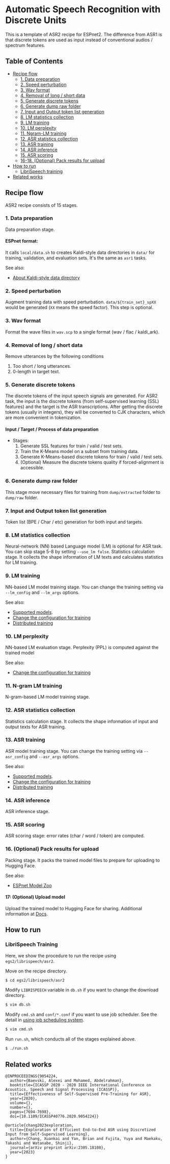 # Automatic Speech Recognition with Discrete Units

This is a template of ASR2 recipe for ESPnet2.
The difference from ASR1 is that discrete tokens are used as input instead of conventional audios / spectrum features.

## Table of Contents

* [Recipe flow](#recipe-flow)
  * [1\. Data preparation](#1-data-preparation)
  * [2\. Speed perturbation](#2-speed-perturbation)
  * [3\. Wav format](#3-wav-format)
  * [4\. Removal of long / short data](#4-removal-of-long--short-data)
  * [5\. Generate discrete tokens](#5-generate-discrete-tokens)
  * [6\. Generate dump raw folder](#6-generate-dump-raw-folder)
  * [7\. Input and Output token list generation](#7-input-and-output-token-list-generation)
  * [8\. LM statistics collection](#8-lm-statistics-collection)
  * [9\. LM training](#9-lm-training)
  * [10\. LM perplexity](#10-lm-perplexity)
  * [11\. Ngram-LM training](#11-ngram-lm-training)
  * [12\. ASR statistics collection](#12-asr-statistics-collection)
  * [13\. ASR training](#13-asr-training)
  * [14\. ASR inference](#14-asr-inference)
  * [15\. ASR scoring](#15-asr-scoring)
  * [16\-18\. (Optional) Pack results for upload](#16-18-optional-pack-results-for-upload)
* [How to run](#how-to-run)
  * [LibriSpeech training](#librispeech-training)
* [Related works](#related-works)

## Recipe flow

ASR2 recipe consists of 15 stages.

### 1. Data preparation

Data preparation stage.

#### ESPnet format:

It calls `local/data.sh` to creates Kaldi-style data directories in `data/` for training, validation, and evaluation sets. It's the same as `asr1` tasks.

See also:
- [About Kaldi-style data directory](https://github.com/espnet/espnet/tree/master/egs2/TEMPLATE#about-kaldi-style-data-directory)

### 2. Speed perturbation

Augment training data with speed perturbation. `data/${train_set}_spXX` would be generated (`XX` means the speed factor). This step is optional.

### 3. Wav format

Format the wave files in `wav.scp` to a single format (wav / flac / kaldi_ark).

### 4. Removal of long / short data

Remove utterances by the following conditions
  1. Too short / long utterances.
  2. 0-length in target text.

### 5. Generate discrete tokens

The discrete tokens of the input speech signals are generated. For ASR2 task, the input is the discrete tokens (from self-supervised learning (SSL) features) and the target is the ASR transcriptions. After getting the discrete tokens (usually in integers), they will be converted to CJK characters, which are more convenient in tokenization.
#### Input / Target / Process of data preparation

- Stages:
  1. Generate SSL features for train / valid / test sets.
  2. Train the K-Means model on a subset from training data.
  3. Generate K-Means-based discrete tokens for train / valid / test sets.
  4. (Optional) Measure the discrete tokens quality if forced-alignment is accessible.


### 6. Generate dump raw folder

This stage move necessary files for training from `dump/extracted` folder to `dump/raw` folder.

### 7. Input and Output token list generation

Token list (BPE / Char / etc) generation for both input and targets.

### 8. LM statistics collection

Neural-network (NN) based Language model (LM) is optional for ASR task. You can skip stage 5-8 by setting `--use_lm false`.
Statistics calculation stage.
It collects the shape information of LM texts and calculates statistics for LM training.

### 9. LM training

NN-based LM model training stage.
You can change the training setting via `--lm_config` and `--lm_args` options.

See also:
- [Supported models](#supported-models).
- [Change the configuration for training](https://espnet.github.io/espnet/espnet2_training_option.html)
- [Distributed training](https://espnet.github.io/espnet/espnet2_distributed.html)

### 10. LM perplexity

NN-based LM evaluation stage. Perplexity (PPL) is computed against the trained model

See also:
- [Change the configuration for training](https://espnet.github.io/espnet/espnet2_training_option.html)

### 11. N-gram LM training

N-gram-based LM model training stage.


### 12. ASR statistics collection

Statistics calculation stage.
It collects the shape information of input and output texts for ASR training.

### 13. ASR training

ASR model training stage.
You can change the training setting via `--asr_config` and `--asr_args` options.

See also:
- [Supported models](#supported-models).
- [Change the configuration for training](https://espnet.github.io/espnet/espnet2_training_option.html)
- [Distributed training](https://espnet.github.io/espnet/espnet2_distributed.html)

### 14. ASR inference

ASR inference stage.

### 15. ASR scoring

ASR scoring stage: error rates (char / word / token) are computed.

### 16. (Optional) Pack results for upload

Packing stage.
It packs the trained model files to prepare for uploading to Hugging Face.

See also:
- [ESPnet Model Zoo](https://github.com/espnet/espnet_model_zoo)

#### 17: (Optional) Upload model

Upload the trained model to Hugging Face for sharing. Additional information at [Docs](https://espnet.github.io/espnet/espnet2_tutorial.html#packing-and-sharing-your-trained-model).

## How to run

### LibriSpeech Training
Here, we show the procedure to run the recipe using `egs2/librispeech/asr2`.

Move on the recipe directory.
```sh
$ cd egs2/librispeech/asr2
```

Modify `LIBRISPEECH` variable in `db.sh` if you want to change the download directory.
```sh
$ vim db.sh
```

Modify `cmd.sh` and `conf/*.conf` if you want to use job scheduler.
See the detail in [using job scheduling system](https://espnet.github.io/espnet/parallelization.html).
```sh
$ vim cmd.sh
```

Run `run.sh`, which conducts all of the stages explained above.
```sh
$ ./run.sh
```

## Related works
```
@INPROCEEDINGS{9054224,
  author={Baevski, Alexei and Mohamed, Abdelrahman},
  booktitle={ICASSP 2020 - 2020 IEEE International Conference on Acoustics, Speech and Signal Processing (ICASSP)},
  title={Effectiveness of Self-Supervised Pre-Training for ASR},
  year={2020},
  volume={},
  number={},
  pages={7694-7698},
  doi={10.1109/ICASSP40776.2020.9054224}}

@article{chang2023exploration,
  title={Exploration of Efficient End-to-End ASR using Discretized Input from Self-Supervised Learning},
  author={Chang, Xuankai and Yan, Brian and Fujita, Yuya and Maekaku, Takashi and Watanabe, Shinji},
  journal={arXiv preprint arXiv:2305.18108},
  year={2023}
}
```
